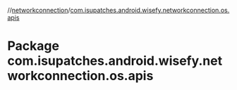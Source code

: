 //[networkconnection](../index.md)/[com.isupatches.android.wisefy.networkconnection.os.apis](com.isupatches.android.wisefy.networkconnection.os.apis.md)

# Package com.isupatches.android.wisefy.networkconnection.os.apis
